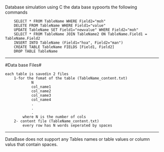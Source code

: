 Database simulation using C
the data base sypoorts the following commands

        SELECT * FROM TableName WHERE Field2="moh"
        DELETE FROM TableName WHERE Field1="value"
        UPDATE TableName SET Field1="newvalue" WHERE Field2="moh"
        SELECT * FROM TableName JOIN TableName2 ON TableName.Field1 = TableName.Field2
        INSERT INTO TableName (Field1="hoa", Field2="man")
        CREATE TABLE TableName FIELDS [Field1, Field2]
        DROP TABLE TableName

---------------------------------------
#Data base Files#

    each table is savedin 2 files
        1-for the fomat of the table (TableName_content.txt)
                N
                col_name1
                col_name2
                col_name3
                col_name4
                .
                .
                .
            where N is the number of cols
        2- content file (TableName_content.txt)
            every row has N words seperated by spaces
            
--------------
DataBase does not support any Tables names or table values or column valus that contain spaces.

        